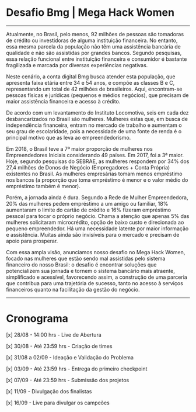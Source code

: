 # Desafio Bmg | Mega Hack Women

<hr />

Atualmente, no Brasil, pelo menos, 92 milhões de pessoas são tomadoras de crédito ou investidoras de alguma instituição financeira. No entanto, essa mesma parcela da população não têm uma assistência bancária de qualidade e não são assistidas por grandes bancos. Segundo pesquisas, essa relação funcional entre instituição financeira e consumidor é bastante fragilizada e marcada por diversas experiências negativas. 

Neste cenário, a conta digital Bmg busca atender esta população, que apresenta faixa etária entre 34 e 54 anos, e compõe as classes B e C, representando um total de 42 milhões de brasileiros. Aqui, encontram-se pessoas físicas e jurídicas (pequenos e médios negócios), que precisam de maior assistência financeira e acesso à crédito. 

De acordo com um levantamento do Instituto Locomotiva, seis em cada dez desbancarizados no Brasil são mulheres. Mulheres estas que, em busca de independência financeira, entram no mercado de trabalho e aumentam o seu grau de escolaridade, pois a necessidade de uma fonte de renda é o principal motivo que as leva ao empreendedorismo.

Em 2018, o Brasil teve a 7ª maior proporção de mulheres nos Empreendedores Iniciais considerando 49 países. Em 2017, foi a 3ª maior. Hoje, segundo pesquisas do SEBRAE, as mulheres respondem por 34% dos 27,4 milhões de Donos de Negócio (Empregadores + Conta Própria) existentes no Brasil. As mulheres empresárias tomam menos empréstimo nos bancos (a proporção que toma empréstimo é menor e o valor médio do empréstimo também é menor).

Porém, a jornada ainda é dura. Segundo a Rede de Mulher Empreendedora, 20% das mulheres pedem empréstimo a um amigo ou familiar, 18% aumentaram o limite do cartão de crédito e 16% fizeram empréstimo pessoal para tocar o próprio negócio. Chama a atenção que apenas 5% das mulheres solicitaram microcrédito, opção de baixo custo e direcionada ao pequeno empreendedor. Há uma necessidade latente por maior informação e assistência. Muitas ainda são invisíveis para o mercado e precisam de apoio para prosperar. 

Com essa ampla visão, anunciamos nosso desafio no Mega Hack Women, focado nas mulheres que estão sendo mal assistidas pelo sistema financeiro do nosso Brasil: o desafio é encontrar soluções que potencializem sua jornada e tornem o sistema bancário mais atraente, simplificado e acessível, favorecendo assim, a construção de uma parceria que contribua para uma trajetória de sucesso, tanto no acesso à serviços financeiros quanto na facilitação da gestão do negócio.

<hr />

# Cronograma

[x] 28/08 - 14:00 hrs - Live de Abertura

[x] 30/08 - Até 23:59 hrs - Criação de times

[x] 31/08 a 02/09 - Ideação e Validação do Problema

[x] 03/09 - Até 23:59 hrs - Entrega do primeiro checkpoint

[x] 07/09 - Até 23:59 hrs - Submissão dos projetos

[x] 11/09 - Divulgação dos finalistas

[x] 16/09 - Live para divulgar os campeões